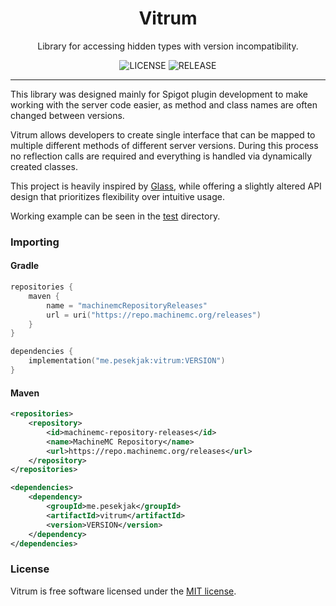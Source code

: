 <h1 align="center"> Vitrum </h1>

<p align="center">Library for accessing hidden types with version incompatibility.</p>

<p align="center">
    <img src="https://img.shields.io/github/license/pesekjak/vitrum?style=for-the-badge&color=107185" alt="LICENSE">
    <img src="https://img.shields.io/github/v/release/pesekjak/vitrum?style=for-the-badge&color=edb228" alt="RELEASE">
</p>

---

This library was designed mainly for Spigot plugin development
to make working with the server code easier, as method and
class names are often changed between versions.

Vitrum allows developers to create single interface that can
be mapped to multiple different methods of different
server versions. During this process no reflection calls are
required and everything is handled via dynamically created
classes.

This project is heavily inspired by [Glass](https://github.com/Moderocky/Glass/),
while offering a slightly altered API design that prioritizes
flexibility over intuitive usage.

Working example can be seen in the [test](vitrum/src/test/java) directory.

### Importing

#### Gradle

```kotlin
repositories {
    maven {
        name = "machinemcRepositoryReleases"
        url = uri("https://repo.machinemc.org/releases")
    }
}

dependencies {
    implementation("me.pesekjak:vitrum:VERSION")
}
```

#### Maven

```xml
<repositories>
    <repository>
        <id>machinemc-repository-releases</id>
        <name>MachineMC Repository</name>
        <url>https://repo.machinemc.org/releases</url>
    </repository>
</repositories>

<dependencies>
    <dependency>
        <groupId>me.pesekjak</groupId>
        <artifactId>vitrum</artifactId>
        <version>VERSION</version>
    </dependency>
</dependencies>
```

### License
Vitrum is free software licensed under the [MIT license](LICENSE).
